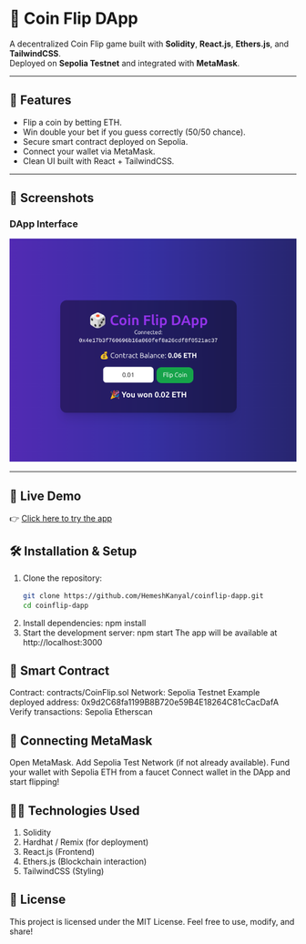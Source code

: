 # 🎲 Coin Flip DApp

A decentralized Coin Flip game built with **Solidity**, **React.js**, **Ethers.js**, and **TailwindCSS**.  
Deployed on **Sepolia Testnet** and integrated with **MetaMask**.

---

## 🚀 Features
- Flip a coin by betting ETH.
- Win double your bet if you guess correctly (50/50 chance).
- Secure smart contract deployed on Sepolia.
- Connect your wallet via MetaMask.
- Clean UI built with React + TailwindCSS.

---

## 📸 Screenshots
### DApp Interface
![Coin Flip DApp Screenshot](./screenshots/app.png)

---

## 🚀 Live Demo
👉 [Click here to try the app](https://coinflip-dapp-neon.vercel.app/)


## 🛠️ Installation & Setup

1. Clone the repository:
   ```bash
   git clone https://github.com/HemeshKanyal/coinflip-dapp.git
   cd coinflip-dapp
2. Install dependencies:
    npm install
3. Start the development server:
    npm start
The app will be available at http://localhost:3000

## 📜 Smart Contract

Contract: contracts/CoinFlip.sol
Network: Sepolia Testnet
Example deployed address: 0x9d2C68fa1199B8B720e59B4E18264C81cCacDafA
Verify transactions: Sepolia Etherscan

## 🔗 Connecting MetaMask
Open MetaMask.
Add Sepolia Test Network (if not already available).
Fund your wallet with Sepolia ETH from a faucet
Connect wallet in the DApp and start flipping!

## 🧑‍💻 Technologies Used
1.  Solidity
2.  Hardhat / Remix (for deployment)
3.  React.js (Frontend)
4.  Ethers.js (Blockchain interaction)
5.  TailwindCSS (Styling)

## 📄 License
This project is licensed under the MIT License.
Feel free to use, modify, and share!
